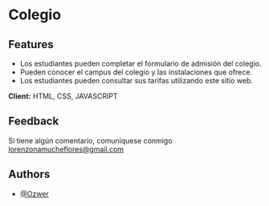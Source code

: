 # Colegio

## Features

- Los estudiantes pueden completar el formulario de admisión del colegio.
- Pueden conocer el campus del colegio y las instalaciones que ofrece.
- Los estudiantes pueden consultar sus tarifas utilizando este sitio web.


**Client:** HTML, CSS, JAVASCRIPT



## Feedback

Si tiene algún comentario, comuníquese conmigo lorenzonamucheflores@gmail.com


## Authors

- [@Ozwer](https://github.com/Ozwer)



